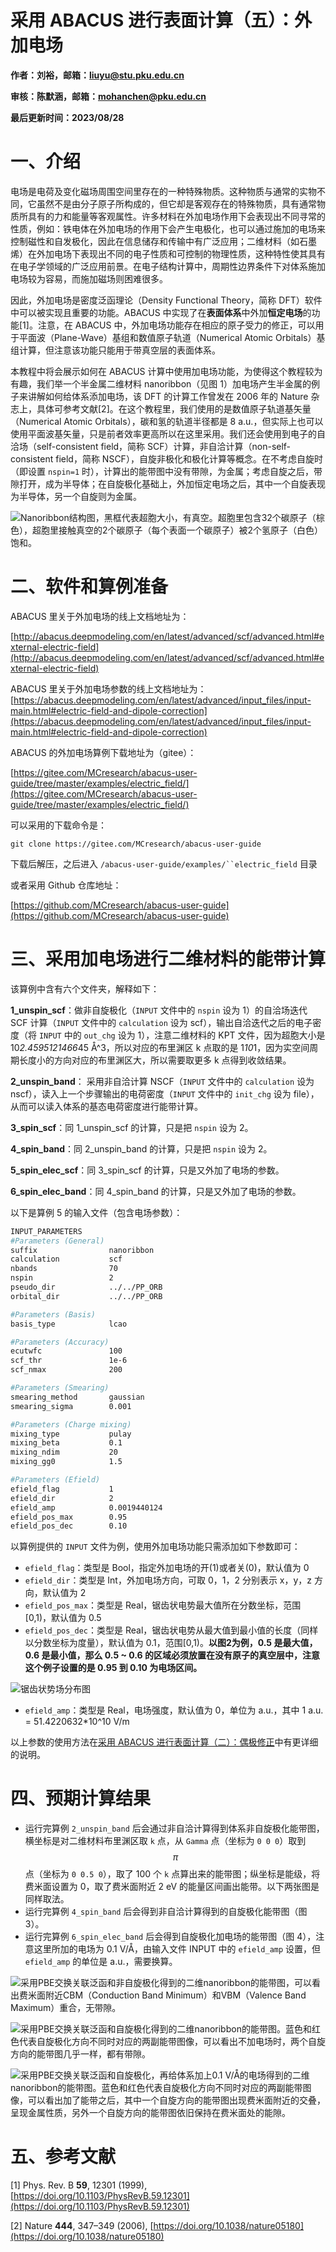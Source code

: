 # 采用 ABACUS 进行表面计算（五）：外加电场

<strong>作者：刘裕，邮箱：liuyu@stu.pku.edu.cn</strong>

<strong>审核：陈默涵，邮箱：mohanchen@pku.edu.cn</strong>

<strong>最后更新时间：2023/08/28</strong>

# 一、介绍

电场是电荷及变化磁场周围空间里存在的一种特殊物质。这种物质与通常的实物不同，它虽然不是由分子原子所构成的，但它却是客观存在的特殊物质，具有通常物质所具有的力和能量等客观属性。许多材料在外加电场作用下会表现出不同寻常的性质，例如：铁电体在外加电场的作用下会产生电极化，也可以通过施加的电场来控制磁性和自发极化，因此在信息储存和传输中有广泛应用；二维材料（如石墨烯）在外加电场下表现出不同的电子性质和可控制的物理性质，这种特性使其具有在电子学领域的广泛应用前景。在电子结构计算中，周期性边界条件下对体系施加电场较为容易，而施加磁场则困难很多。

因此，外加电场是密度泛函理论（Density Functional Theory，简称 DFT）软件中可以被实现且重要的功能。ABACUS 中实现了在<strong>表面体系</strong>中外加<strong>恒定电场</strong>的功能[1]。注意，在 ABACUS 中，外加电场功能存在相应的原子受力的修正，可以用于平面波（Plane-Wave）基组和数值原子轨道（Numerical Atomic Orbitals）基组计算，但注意该功能只能用于带真空层的表面体系。

本教程中将会展示如何在 ABACUS 计算中使用加电场功能，为使得这个教程较为有趣，我们举一个半金属二维材料 nanoribbon（见图 1）加电场产生半金属的例子来讲解如何给体系添加电场，该 DFT 的计算工作曾发在 2006 年的 Nature 杂志上，具体可参考文献[2]。在这个教程里，我们使用的是数值原子轨道基矢量（Numerical Atomic Orbitals），碳和氢的轨道半径都是 8 a.u.，但实际上也可以使用平面波基矢量，只是前者效率更高所以在这里采用。我们还会使用到电子的自洽场（self-consistent field，简称 SCF）计算，非自洽计算（non-self-consistent field，简称 NSCF），自旋非极化和极化计算等概念。在不考虑自旋时（即设置 `nspin=1` 时），计算出的能带图中没有带隙，为金属；考虑自旋之后，带隙打开，成为半导体；在自旋极化基础上，外加恒定电场之后，其中一个自旋表现为半导体，另一个自旋则为金属。

![Nanoribbon结构图，黑框代表超胞大小，有真空。超胞里包含32个碳原子（棕色），超胞里接触真空的2个碳原子（每个表面一个碳原子）被2个氢原子（白色）饱和。](picture/fig_surface5-1.png)

# 二、软件和算例准备

ABACUS 里关于外加电场的线上文档地址为：

[http://abacus.deepmodeling.com/en/latest/advanced/scf/advanced.html#external-electric-field](http://abacus.deepmodeling.com/en/latest/advanced/scf/advanced.html#external-electric-field)

ABACUS 里关于外加电场参数的线上文档地址为：[https://abacus.deepmodeling.com/en/latest/advanced/input_files/input-main.html#electric-field-and-dipole-correction](https://abacus.deepmodeling.com/en/latest/advanced/input_files/input-main.html#electric-field-and-dipole-correction)

ABACUS 的外加电场算例下载地址为（gitee）：

[https://gitee.com/MCresearch/abacus-user-guide/tree/master/examples/electric_field/](https://gitee.com/MCresearch/abacus-user-guide/tree/master/examples/electric_field/)

可以采用的下载命令是：

```
git clone https://gitee.com/MCresearch/abacus-user-guide
```

下载后解压，之后进入 `/abacus-user-guide/examples/``electric_field` 目录

或者采用 Github 仓库地址：

[https://github.com/MCresearch/abacus-user-guide](https://github.com/MCresearch/abacus-user-guide)

# 三、采用加电场进行二维材料的能带计算

该算例中含有六个文件夹，解释如下：

<strong>1_unspin_scf</strong>：做非自旋极化（`INPUT` 文件中的 `nspin` 设为 1）的自洽场迭代 SCF 计算（`INPUT` 文件中的 `calculation` 设为 scf），输出自洽迭代之后的电子密度（将 `INPUT` 中的 `out_chg` 设为 1），注意二维材料的 KPT 文件，因为超胞大小是 10*2.4595121466*45 Å^3，所以对应的布里渊区 k 点取的是 1*10*1，因为实空间周期长度小的方向对应的布里渊区大，所以需要取更多 k 点得到收敛结果。

<strong>2_unspin_band</strong>：  采用非自洽计算 NSCF（`INPUT` 文件中的 `calculation` 设为 nscf），读入上一个步骤输出的电荷密度（`INPUT` 文件中的 `init_chg` 设为 file），从而可以读入体系的基态电荷密度进行能带计算。

<strong>3_spin_scf</strong>：同 1_unspin_scf 的计算，只是把 `nspin` 设为 2。

<strong>4_spin_band</strong>：同 2_unspin_band 的计算，只是把 `nspin` 设为 2。

<strong>5_spin_elec_scf</strong>：同 3_spin_scf 的计算，只是又外加了电场的参数。

<strong>6_spin_elec_band</strong>：同 4_spin_band 的计算，只是又外加了电场的参数。

以下是算例 5 的输入文件（包含电场参数）：

```bash
INPUT_PARAMETERS
#Parameters (General)
suffix                nanoribbon
calculation           scf
nbands                70
nspin                 2
pseudo_dir            ../../PP_ORB
orbital_dir           ../../PP_ORB

#Parameters (Basis)
basis_type            lcao

#Parameters (Accuracy)
ecutwfc               100
scf_thr               1e-6
scf_nmax              200

#Parameters (Smearing)
smearing_method       gaussian
smearing_sigma        0.001

#Parameters (Charge mixing)
mixing_type           pulay
mixing_beta           0.1
mixing_ndim           20
mixing_gg0            1.5

#Parameters (Efield)
efield_flag           1
efield_dir            2
efield_amp            0.0019440124
efield_pos_max        0.95
efield_pos_dec        0.10
```

以算例提供的 `INPUT` 文件为例，使用外加电场功能只需添加如下参数即可：

- `efield_flag`：类型是 Bool，指定外加电场的开(1)或者关(0)，默认值为 0
- `efield_dir`：类型是 Int，外加电场方向，可取 0，1，2 分别表示 x，y，z 方向，默认值为 2
- `efield_pos_max`：类型是 Real，锯齿状电势最大值所在分数坐标，范围[0,1)，默认值为 0.5
- `efield_pos_dec`：类型是 Real，锯齿状电势从最大值到最小值的长度（同样以分数坐标为度量），默认值为 0.1，范围[0,1)。<strong>以图2为例，0.5 是最大值，0.6 是最小值，那么 0.5 ~ 0.6 的区域必须放置在没有原子的真空层中</strong><strong>，注意这个例子设置的是 0.95 到 0.10 为电场区间。</strong>

![锯齿状势场分布图](picture/fig_surface2-1.png)

- `efield_amp`：类型是 Real，电场强度，默认值为 0，单位为 a.u.，其中 1 a.u. = 51.4220632*10^10 V/m

以上参数的使用方法在[采用 ABACUS 进行表面计算（二）：偶极修正](https://mcresearch.gitee.io/abacus-user-guide/abacus-surface2.html)中有更详细的说明。

# 四、预期计算结果

- 运行完算例 `2_unspin_band` 后会通过非自洽计算得到体系非自旋极化能带图，横坐标是对二维材料布里渊区取 `k` 点，从 `Gamma` 点（坐标为 `0 0 0`）取到$$\pi$$点（坐标为 `0 0.5 0`），取了 100 个 `k` 点算出来的能带图；纵坐标是能级，将费米面设置为 0，取了费米面附近 2 eV 的能量区间画出能带。以下两张图是同样取法。
- 运行完算例 `4_spin_band` 后会得到非自洽计算得到的自旋极化能带图（图 3）。
- 运行完算例 `6_spin_elec_band` 后会得到自旋极化加电场的能带图（图 4），注意这里所加的电场为 0.1 V/Å，由输入文件 INPUT 中的 `efield_amp` 设置，但 `efield_amp` 的单位是 a.u.，需要换算。

![采用PBE交换关联泛函和非自旋极化得到的二维nanoribbon的能带图，可以看出费米面附近CBM（Conduction Band Minimum）和VBM（Valence Band Maximum）重合，无带隙。](picture/fig_surface5-3.png)

![采用PBE交换关联泛函和自旋极化得到的二维nanoribbon的能带图。蓝色和红色代表自旋极化方向不同时对应的两副能带图像，可以看出不加电场时，两个自旋方向的能带图几乎一样，都有带隙。](picture/fig_surface5-4.png)

![采用PBE交换关联泛函和自旋极化，再给体系加上0.1 V/Å的电场得到的二维nanoribbon的能带图。蓝色和红色代表自旋极化方向不同时对应的两副能带图像，可以看出加了能带之后，其中一个自旋方向的能带图出现费米面附近的交叠，呈现金属性质，另外一个自旋方向的能带图依旧保持在费米面处的能隙。](picture/fig_surface5-5.png)

# 五、参考文献

[1] Phys. Rev. B <strong>59</strong>, 12301 (1999), [https://doi.org/10.1103/PhysRevB.59.12301](https://doi.org/10.1103/PhysRevB.59.12301)

[2] Nature <strong>444</strong>, 347–349 (2006), [https://doi.org/10.1038/nature05180](https://doi.org/10.1038/nature05180)
